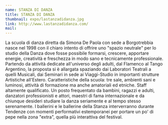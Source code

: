```yaml
---
name: STANZA DI DANZA
title: STANZA DI DANZA
thumbnail: expo/lastanzadidanza.jpg
link: http://www.lastanzadidanza.com/
mail:
---
```


La scuola di danza diretta da Simona De Paola con sede a Borgotrebbia nasce nel 1998  con il chiaro intento di offrire uno "spazio neutrale" per lo studio della Danza dove fosse possibile formarsi, crescere, apportare energie, creatività e freschezza in modo sano e tecnicamente professionale. Partendo da attività dedicate all'universo degli adulti, dal Flamenco al Tango Argentino, la proposta si è allargata spaziando dai Laboratori Teatrali a quelli Musicali, dai Seminari in sede ai Viaggi-Studio in importanti strutture Artistiche all'Estero. Caratteristiche della scuola: tre sale, ambienti sani e luminosi, attività di formazione ma anche amatoriali ed etniche. Staff altamente qualificato. Un posto frequentato da bambini, ragazzi e adulti, danzatori professionisti e attori, maestri di fama internazionale e da chiunque desideri studiare la danza seriamente e al tempo stesso serenamente.
I ballerini e le ballerine della Stanza interverranno durante Tendenze con momenti performativi estemporanei per portare un po' di pepe nella zona "extra", quella più interattiva del festival.
